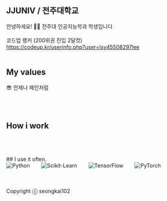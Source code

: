 ##  JJUNIV / 전주대학교
안녕하세요! 🙋‍♂️ 전주대 인공지능학과 학생입니다
<br />
<br />
코드업 랭커 (200위권 진입 2달컷)
<br />
https://codeup.kr/userinfo.php?user=lsy45508297lee
<br />
<br />
## My values
😎 언제나 페인처럼<br />
<br />
<br />
<br />
## How i work
<br />
<br />
<br />
## I use it often.
<br />
<div style="display:flex;gap:30px;flex-wrap:wrap;">
<img alt="Python" src ="https://img.shields.io/badge/Python-3776AB.svg?&style=for-the-badge&logo=Python&logoColor=white"/>
<img alt="Scikit-Learn" src="https://img.shields.io/badge/Scikit--Learn-F7931E.svg?&style=for-the-badge&logo=scikit-learn&logoColor=white"/>
<img alt="TensorFlow" src="https://img.shields.io/badge/TensorFlow-FF6F00.svg?&style=for-the-badge&logo=TensorFlow&logoColor=white"/>
<img alt="PyTorch" src="https://img.shields.io/badge/PyTorch-EE4C2C.svg?&style=for-the-badge&logo=PyTorch&logoColor=white"/>
</div>
<br />
<br />
<br />
Copyright ⓒ seongkai102
